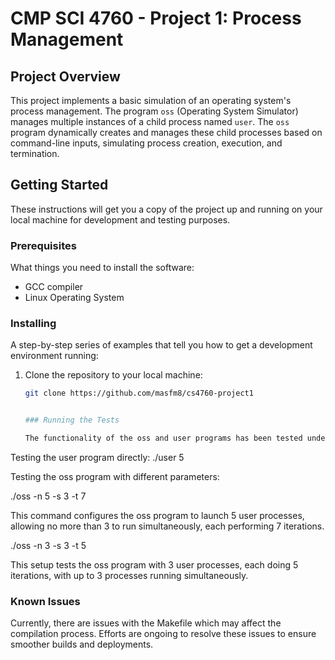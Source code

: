 # CMP SCI 4760 - Project 1: Process Management

## Project Overview

This project implements a basic simulation of an operating system's process management. The program `oss` (Operating System Simulator) manages multiple instances of a child process named `user`.
The `oss` program dynamically creates and manages these child processes based on command-line inputs, simulating process creation, execution, and termination.

## Getting Started

These instructions will get you a copy of the project up and running on your local machine for development and testing purposes.

### Prerequisites

What things you need to install the software:

- GCC compiler
- Linux Operating System

### Installing

A step-by-step series of examples that tell you how to get a development environment running:

1. Clone the repository to your local machine:
   ```bash
   git clone https://github.com/masfm8/cs4760-project1


   ### Running the Tests

   The functionality of the oss and user programs has been tested under various configurations:

Testing the user program directly:
./user 5

Testing the oss program with different parameters:

./oss -n 5 -s 3 -t 7

This command configures the oss program to launch 5 user processes, allowing no more than 3 to run simultaneously, each performing 7 iterations.

./oss -n 3 -s 3 -t 5

This setup tests the oss program with 3 user processes, each doing 5 iterations, with up to 3 processes running simultaneously.

### Known Issues
Currently, there are issues with the Makefile which may affect the compilation process. Efforts are ongoing to resolve these issues to ensure smoother builds and deployments.
   
